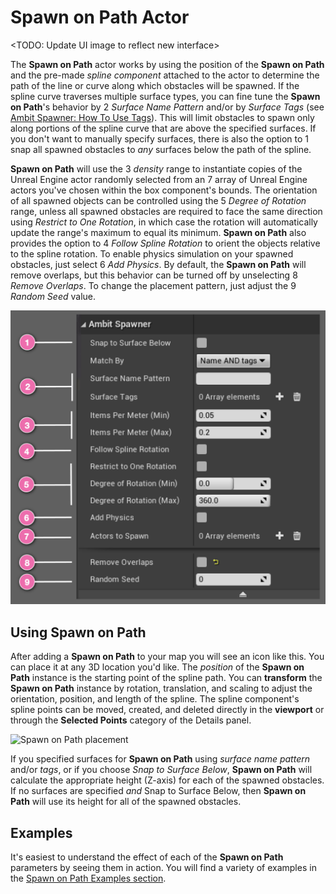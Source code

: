 # Spawn on Path Actor
<TODO: Update UI image to reflect new interface>

The **Spawn on Path** actor works by using the position of the **Spawn on Path** and the pre-made _spline component_ attached to the actor to determine the path of the line or curve along which obstacles will be spawned. If the spline curve traverses multiple surface types, you can fine tune the **Spawn on Path**'s behavior by <number-badge>2</number-badge> _Surface Name Pattern_ and/or by _Surface Tags_ (see [Ambit Spawner: How To Use Tags](/spawner-parent/#how-to-use-tags)). This will limit obstacles to spawn only along portions of the spline curve that are above the specified surfaces. If you don't want to manually specify surfaces, there is also the option to <number-badge>1</number-badge> snap all spawned obstacles to _any_ surfaces below the path of the spline. 

**Spawn on Path** will use the <number-badge>3</number-badge> _density_ range to instantiate copies of the Unreal Engine actor randomly selected from an <number-badge>7</number-badge> array of Unreal Engine actors you've chosen within the box component's bounds. The orientation of all spawned objects can be controlled using the <number-badge>5</number-badge> _Degree of Rotation_ range, unless all spawned obstacles are required to face the same direction using _Restrict to One Rotation_, in which case the rotation will automatically update the range's maximum to equal its minimum. **Spawn on Path** also provides the option to <number-badge>4</number-badge> _Follow Spline Rotation_ to orient the objects relative to the spline rotation. To enable physics simulation on your spawned obstacles, just select <number-badge>6</number-badge> _Add Physics_. By default, the **Spawn on Path** will remove overlaps, but this behavior can be turned off by unselecting <number-badge>8</number-badge> _Remove Overlaps_. To change the placement pattern, just adjust the <number-badge>9</number-badge> _Random Seed_ value.

![Spawn on Path annotated UI](./images/spawn-on-path/AmbitSpawnerSpline_UI.png)

## Using Spawn on Path

After adding a **Spawn on Path** to your map you will see an icon like this. You can place it at any 3D location you'd like. The _position_ of the **Spawn on Path** instance is the starting point of the spline path. You can **transform** the **Spawn on Path** instance by rotation, translation, and scaling to adjust the orientation, position, and length of the spline. The spline component's spline points can be moved, created, and deleted directly in the **viewport** or through the **Selected Points** category of the Details panel.

![Spawn on Path placement](./images/spawn-on-path/AmbitSpawnerSpline_Placed.png)

If you specified surfaces for **Spawn on Path** using _surface name pattern_ and/or _tags_, or if you choose _Snap to Surface Below_, **Spawn on Path** will calculate the appropriate height (Z-axis) for each of the spawned obstacles. If no surfaces are specified _and_ Snap to Surface Below, then **Spawn on Path** will use its height for all of the spawned obstacles.

## Examples

It's easiest to understand the effect of each of the **Spawn on Path** parameters by seeing them in action. You will find a variety of examples in the [Spawn on Path Examples section](/spawner-examples/#spawn-on-path-examples).